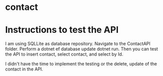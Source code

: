 # contact

# Instructions to test the API
I am using SQLLite as database repository. 
Navigate to the ContactAPI folder.
Perform a dotnet ef database update
dotnet run.
Then you can test the API to insert contact, select contact, and select by Id.

I didn't have the time to implement the testing or the delete, update of the contact in the API.
